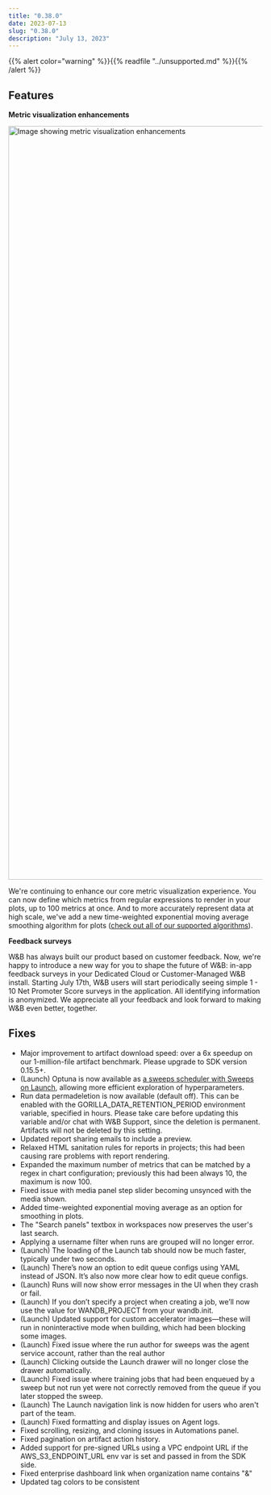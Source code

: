 ```yaml
---
title: "0.38.0"
date: 2023-07-13
slug: "0.38.0"
description: "July 13, 2023"
---
```


{{% alert color="warning" %}}{{% readfile "../unsupported.md" %}}{{% /alert %}}

## Features

**Metric visualization enhancements** 

<img width="1494" alt="Image showing metric visualization enhancements" src="https://github.com/wandb/server/assets/47005026/1bb0b16c-eaae-4348-be0d-cc788b67853e">


We're continuing to enhance our core metric visualization experience.   You can now define which metrics from regular expressions to render in your plots, up to 100 metrics at once.   And to more accurately represent data at high scale, we've add a new time-weighted exponential moving average smoothing algorithm for plots ([check out all of our supported algorithms](https://docs.wandb.ai/guides/app/features/panels/line-plot/smoothing#docusaurus_skipToContent_fallback)).

**Feedback surveys**

W&B has always built our product based on customer feedback.  Now, we're happy to introduce a new way for you to shape the future of W&B: in-app feedback surveys in your Dedicated Cloud or Customer-Managed W&B install.   Starting July 17th, W&B users will start periodically seeing simple 1 - 10 Net Promoter Score surveys in the application.   All identifying information is anonymized.   We appreciate all your feedback and look forward to making W&B even better, together.

## Fixes

* Major improvement to artifact download speed: over a 6x speedup on our 1-million-file artifact benchmark.  Please upgrade to SDK version 0.15.5+.  
* (Launch) Optuna is now available as [a sweeps scheduler with Sweeps on Launch](https://docs.wandb.ai/guides/launch/sweeps-on-launch#create-a-custom-sweep-scheduler), allowing more efficient exploration of hyperparameters.
* Run data permadeletion is now available (default off).  This can be enabled with the GORILLA_DATA_RETENTION_PERIOD environment variable, specified in hours.  Please take care before updating this variable and/or chat with W&B Support, since the deletion is permanent.  Artifacts will not be deleted by this setting.  
* Updated report sharing emails to include a preview.
* Relaxed HTML sanitation rules for reports in projects; this had been causing rare problems with report rendering.
* Expanded the maximum number of metrics that can be matched by a regex in chart configuration; previously this had been always 10, the maximum is now 100.
* Fixed issue with media panel step slider becoming unsynced with the media shown.
* Added time-weighted exponential moving average as an option for smoothing in plots.
* The "Search panels" textbox in workspaces now preserves the user's last search.
* Applying a username filter when runs are grouped will no longer error.
* (Launch) The loading of the Launch tab should now be much faster, typically under two seconds.
* (Launch) There’s now an option to edit queue configs using YAML instead of JSON.  It’s also now more clear how to edit queue configs.
* (Launch) Runs will now show error messages in the UI when they crash or fail.
* (Launch) If you don’t specify a project when creating a job, we’ll now use the value for WANDB_PROJECT from your wandb.init.
* (Launch) Updated support for custom accelerator images—these will run in noninteractive mode when building, which had been blocking some images.
* (Launch) Fixed issue where the run author for sweeps was the agent service account, rather than the real author
* (Launch) Clicking outside the Launch drawer will no longer close the drawer automatically.
* (Launch) Fixed issue where training jobs that had been enqueued by a sweep but not run yet were not correctly removed from the queue if you later stopped the sweep.
* (Launch) The Launch navigation link is now hidden for users who aren't part of the team.
* (Launch) Fixed formatting and display issues on Agent logs.
* Fixed scrolling, resizing, and cloning issues in Automations panel.
* Fixed pagination on artifact action history.
* Added support for pre-signed URLs using a VPC endpoint URL if the AWS_S3_ENDPOINT_URL env var is set and passed in from the SDK side.
* Fixed enterprise dashboard link when organization name contains "&"
* Updated tag colors to be consistent

